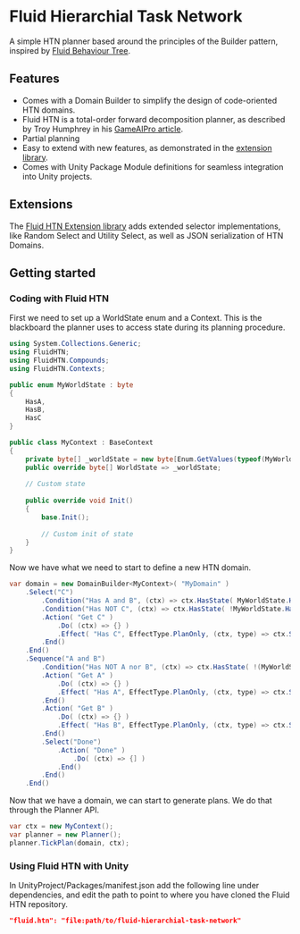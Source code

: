 # Fluid Hierarchial Task Network
A simple HTN planner based around the principles of the Builder pattern, inspired by [Fluid Behaviour Tree](https://github.com/ashblue/fluid-behavior-tree).

## Features
* Comes with a Domain Builder to simplify the design of code-oriented HTN domains.
* Fluid HTN is a total-order forward decomposition planner, as described by Troy Humphrey in his [GameAIPro article](http://www.gameaipro.com/GameAIPro/GameAIPro_Chapter12_Exploring_HTN_Planners_through_Example.pdf).
* Partial planning
* Easy to extend with new features, as demonstrated in the [extension library](https://github.com/ptrefall/fluid-hierarchial-task-network-ext).
* Comes with Unity Package Module definitions for seamless integration into Unity projects.

## Extensions
The [Fluid HTN Extension library](https://github.com/ptrefall/fluid-hierarchial-task-network-ext) adds extended selector implementations, like Random Select and Utility Select, as well as JSON serialization of HTN Domains.

## Getting started
### Coding with Fluid HTN
First we need to set up a WorldState enum and a Context. This is the blackboard the planner uses to access state during its planning procedure.
```C#
using System.Collections.Generic;
using FluidHTN;
using FluidHTN.Compounds;
using FluidHTN.Contexts;

public enum MyWorldState : byte
{
    HasA,
    HasB,
    HasC
}

public class MyContext : BaseContext
{
    private byte[] _worldState = new byte[Enum.GetValues(typeof(MyWorldState)).Length];
    public override byte[] WorldState => _worldState;
    
    // Custom state
    
    public override void Init()
    {
        base.Init();
        
        // Custom init of state
    }
}
```
Now we have what we need to start to define a new HTN domain.
```C#
var domain = new DomainBuilder<MyContext>( "MyDomain" )
    .Select("C")
        .Condition("Has A and B", (ctx) => ctx.HasState( MyWorldState.HasA && MyWorldState.HasB )
        .Condition("Has NOT C", (ctx) => ctx.HasState( !MyWorldState.HasC )
        .Action( "Get C" )
            .Do( (ctx) => {} )
            .Effect( "Has C", EffectType.PlanOnly, (ctx, type) => ctx.SetState((int)MyWorldState.HasC, 1, true, type)
        .End()
    .End()
    .Sequence("A and B")
        .Condition("Has NOT A nor B", (ctx) => ctx.HasState( !(MyWorldState.HasA && MyWorldState.HasB) )
        .Action( "Get A" )
            .Do( (ctx) => {} )
            .Effect( "Has A", EffectType.PlanOnly, (ctx, type) => ctx.SetState((int)MyWorldState.HasA, 1, true, type)
        .End()
        .Action( "Get B" )
            .Do( (ctx) => {} )
            .Effect( "Has B", EffectType.PlanOnly, (ctx, type) => ctx.SetState((int)MyWorldState.HasB, 1, true, type)
        .End()
        .Select("Done")
            .Action( "Done" )
                .Do( (ctx) => {] )
            .End()
        .End()
    .End()
```
Now that we have a domain, we can start to generate plans. We do that through the Planner API.
```C#
var ctx = new MyContext();
var planner = new Planner();
planner.TickPlan(domain, ctx);
```
### Using Fluid HTN with Unity
In UnityProject/Packages/manifest.json add the following line under dependencies, and edit the path to point to where you have cloned the Fluid HTN repository.
```json
"fluid.htn": "file:path/to/fluid-hierarchial-task-network"
```
